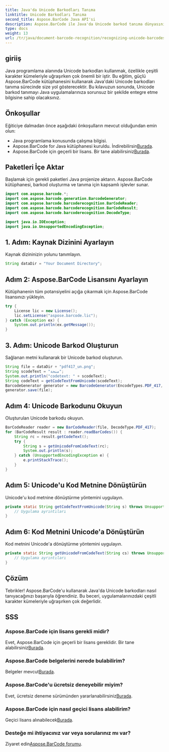 ```yaml
---
title: Java'da Unicode Barkodları Tanıma
linktitle: Unicode Barkodları Tanıma
second_title: Aspose.BarCode Java API'si
description: Aspose.BarCode ile Java'da Unicode barkod tanıma dünyasını keşfedin. Çeşitli karakter setlerini uygulamalarınıza sorunsuz bir şekilde entegre etmek için adım adım kılavuzumuzu izleyin.
type: docs
weight: 13
url: /tr/java/document-barcode-recognition/recognizing-unicode-barcodes/
---
```


## giriiş

Java programlama alanında Unicode barkodları kullanmak, özellikle çeşitli karakter kümeleriyle uğraşırken çok önemli bir iştir. Bu eğitim, güçlü Aspose.BarCode kütüphanesini kullanarak Java'daki Unicode barkodları tanıma sürecinde size yol gösterecektir. Bu kılavuzun sonunda, Unicode barkod tanımayı Java uygulamalarınıza sorunsuz bir şekilde entegre etme bilgisine sahip olacaksınız.

## Önkoşullar

Eğiticiye dalmadan önce aşağıdaki önkoşulların mevcut olduğundan emin olun:

- Java programlama konusunda çalışma bilgisi.
-  Aspose.BarCode for Java kütüphanesi kuruldu. İndirebilirsin[Burada](https://releases.aspose.com/barcode/java/).
-  Aspose.BarCode için geçerli bir lisans. Bir tane alabilirsiniz[Burada](https://purchase.aspose.com/buy).

## Paketleri İçe Aktar

Başlamak için gerekli paketleri Java projenize aktarın. Aspose.BarCode kütüphanesi, barkod oluşturma ve tanıma için kapsamlı işlevler sunar.

```java
import com.aspose.barcode.*;
import com.aspose.barcode.generation.BarcodeGenerator;
import com.aspose.barcode.barcoderecognition.BarCodeReader;
import com.aspose.barcode.barcoderecognition.BarCodeResult;
import com.aspose.barcode.barcoderecognition.DecodeType;

import java.io.IOException;
import java.io.UnsupportedEncodingException;
```

## 1. Adım: Kaynak Dizinini Ayarlayın

Kaynak dizininizin yolunu tanımlayın.

```java
String dataDir = "Your Document Directory";
```

## Adım 2: Aspose.BarCode Lisansını Ayarlayın

Kütüphanenin tüm potansiyelini açığa çıkarmak için Aspose.BarCode lisansınızı yükleyin.

```java
try {
    License lic = new License();
    lic.setLicense("aspose.barcode.lic");
} catch (Exception ex) {
    System.out.println(ex.getMessage());
}
```

## 3. Adım: Unicode Barkod Oluşturun

Sağlanan metni kullanarak bir Unicode barkod oluşturun.

```java
String file = dataDir + "pdf417_un.png";
String scodeText = "منحة";
System.out.println("codetext: " + scodeText);
String codeText = getCodeTextFromUnicode(scodeText);
BarcodeGenerator generator = new BarcodeGenerator(EncodeTypes.PDF_417, codeText);
generator.save(file);
```

## Adım 4: Unicode Barkodunu Okuyun

Oluşturulan Unicode barkodu okuyun.

```java
BarCodeReader reader = new BarCodeReader(file, DecodeType.PDF_417);
for (BarCodeResult result : reader.readBarCodes()) {
    String rc = result.getCodeText();
    try {
        String s = getUnicodeFromCodeText(rc);
        System.out.println(s);
    } catch (UnsupportedEncodingException e) {
        e.printStackTrace();
    }
}
```

## Adım 5: Unicode'u Kod Metnine Dönüştürün

Unicode'u kod metnine dönüştürme yöntemini uygulayın.

```java
private static String getCodeTextFromUnicode(String s) throws UnsupportedEncodingException {
    // Uygulama ayrıntıları
}

```

## Adım 6: Kod Metnini Unicode'a Dönüştürün

Kod metnini Unicode'a dönüştürme yöntemini uygulayın.

```java
private static String getUnicodeFromCodeText(String cs) throws UnsupportedEncodingException {
    // Uygulama ayrıntıları
}
```

## Çözüm

Tebrikler! Aspose.BarCode'u kullanarak Java'da Unicode barkodları nasıl tanıyacağınızı başarıyla öğrendiniz. Bu beceri, uygulamalarınızdaki çeşitli karakter kümeleriyle uğraşırken çok değerlidir.

## SSS

### Aspose.BarCode için lisans gerekli midir?
Evet, Aspose.BarCode için geçerli bir lisans gereklidir. Bir tane alabilirsiniz[Burada](https://purchase.aspose.com/buy).

### Aspose.BarCode belgelerini nerede bulabilirim?
 Belgeler mevcut[Burada](https://reference.aspose.com/barcode/java/).

### Aspose.BarCode'u ücretsiz deneyebilir miyim?
 Evet, ücretsiz deneme sürümünden yararlanabilirsiniz[Burada](https://releases.aspose.com/).

### Aspose.BarCode için nasıl geçici lisans alabilirim?
 Geçici lisans alınabilecek[Burada](https://purchase.aspose.com/temporary-license/).

### Desteğe mi ihtiyacınız var veya sorularınız mı var?
 Ziyaret edin[Aspose.BarCode forumu](https://forum.aspose.com/c/barcode/13).